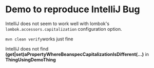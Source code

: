 # Demo to reproduce IntelliJ Bug

IntelliJ does not seem to work well with lombok's `lombok.accessors.capitalization` configuration option.

`mvn clean verify`works just fine

IntelliJ does not find **(get|set)aPropertyWhereBeanspecCapitalizationIsDifferent(...)** in **ThingUsingDemoThing**
